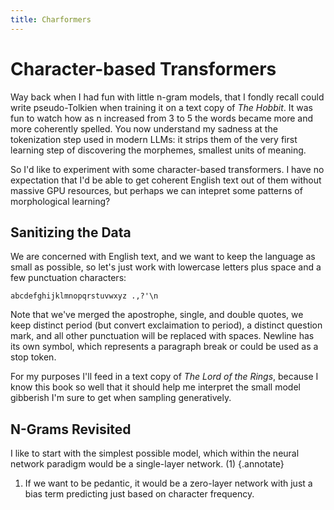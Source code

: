 ```yaml
---
title: Charformers
---
```


# Character-based Transformers

Way back when I had fun with little n-gram models,
that I fondly recall could write pseudo-Tolkien
when training it on a text copy of _The Hobbit_.
It was fun to watch how as n increased from 3 to 5
the words became more and more coherently spelled.
You now understand my sadness at the tokenization
step used in modern LLMs: it strips them of the 
very first learning step of discovering the morphemes,
smallest units of meaning.

So I'd like to experiment with some character-based
transformers. I have no expectation that I'd be able
to get coherent English text out of them without massive
GPU resources, but perhaps we can intepret some patterns
of morphological learning?

## Sanitizing the Data

We are concerned with English text, and we want to keep 
the language as small as possible, so let's just work
with lowercase letters plus space and a few punctuation characters:

`abcdefghijklmnopqrstuvwxyz .,?'\n`

Note that we've merged the apostrophe, single, and double quotes,
we keep distinct period (but convert exclaimation to period),
a distinct question mark,
and all other punctuation will be replaced with spaces.
Newline has its own symbol, which represents a paragraph break
or could be used as a stop token.

For my purposes I'll feed in a text copy of _The Lord of the Rings_,
because I know this book so well that it should help me interpret
the small model gibberish I'm sure to get when sampling generatively.

## N-Grams Revisited

I like to start with the simplest possible model,
which within the neural network paradigm would be
a single-layer network. (1)
{.annotate}

1. If we want to be pedantic, it would be a zero-layer
network with just a bias term predicting just based on character
frequency.





